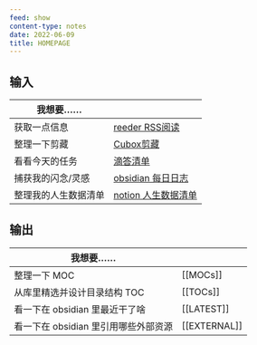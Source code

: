 ```yaml
---
feed: show
content-type: notes
date: 2022-06-09
title: HOMEPAGE
---
```


## 输入

| 我想要……             |                                                                                           |
| -------------------- | ----------------------------------------------------------------------------------------- |
| 获取一点信息         | [reeder RSS阅读](reeder://)                                                                      |
| 整理一下剪藏    | [Cubox剪藏](cubox://)                                                                                  |
| 看看今天的任务       | [滴答清单](ticktick://)                                                                   |
| 捕获我的闪念/灵感    | [obsidian 每日日志](obsidian://advanced-uri?daily=true&mode=append) |
| 整理我的人生数据清单 | [notion 人生数据清单](notion://)          |

## 输出

| 我想要……                           |            |
| ---------------------------------- | ---------- |
| 整理一下 MOC                       | [[MOCs]]   |
| 从库里精选并设计目录结构 TOC       | [[TOCs]]   |
| 看一下在 obsidian 里最近干了啥       | [[LATEST]] |
| 看一下在 obsidian 里引用哪些外部资源 | [[EXTERNAL]]           |
